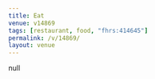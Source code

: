 ```yaml
---
title: Eat
venue: v14869
tags: [restaurant, food, "fhrs:414645"]
permalink: /v/14869/
layout: venue
---
```

null